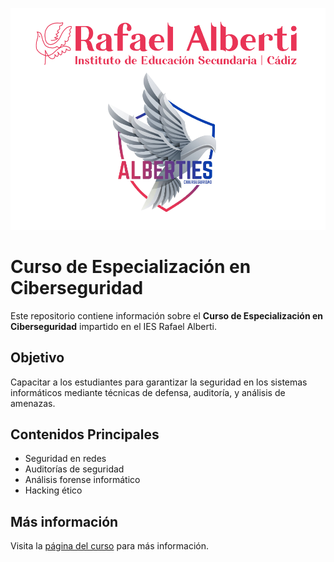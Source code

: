 
<p align="center">
  <img src="logos/logo-alberties-alberti.png" alt="Cover Ciber">
</p>

# Curso de Especialización en Ciberseguridad

Este repositorio contiene información sobre el **Curso de Especialización en Ciberseguridad** impartido en el IES Rafael Alberti.

## Objetivo
Capacitar a los estudiantes para garantizar la seguridad en los sistemas informáticos mediante técnicas de defensa, auditoría, y análisis de amenazas.

## Contenidos Principales
- Seguridad en redes
- Auditorías de seguridad
- Análisis forense informático
- Hacking ético

## Más información
Visita la [página del curso](https://fpciberseguridad.com/informacion/docs/) para más información.

